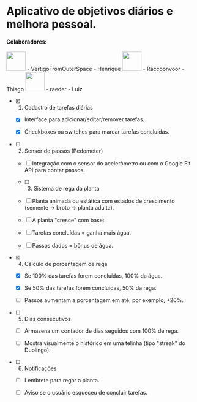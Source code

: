 # Aplicativo de objetivos diários e melhora pessoal.
#### Colaboradores:
<img src="https://github.com/user-attachments/assets/d7b34f4e-3c38-4b09-8bd5-53013e94348b" width="50" height="50"> - VertigoFromOuterSpace - Henrique
<img src="https://github.com/user-attachments/assets/c88bd63d-f727-418c-ad73-6e2c2a8aba5b" width="50" height="50"> - Raccoonvoor - Thiago
<img src="https://github.com/user-attachments/assets/c97afebf-5066-41cd-b48a-ba1eb3ebd1f5" width="50" height="50"> - raeder - Luiz



- [x] 1. Cadastro de tarefas diárias

  - [x] Interface para adicionar/editar/remover tarefas.

  - [x] Checkboxes ou switches para marcar tarefas concluídas.

- [ ] 2. Sensor de passos (Pedometer)

  - [ ] Integração com o sensor do acelerômetro ou com o Google Fit API para contar passos.

  - [ ] 3. Sistema de rega da planta

  - [ ] Planta animada ou estática com estados de crescimento (semente → broto → planta adulta).

  - [ ] A planta "cresce" com base:

  - [ ] Tarefas concluídas = ganha mais água.

  - [ ] Passos dados = bônus de água.

- [x] 4. Cálculo de porcentagem de rega

  - [x] Se 100% das tarefas forem concluídas, 100% da água.

  - [x] Se 50% das tarefas forem concluídas, 50% da rega.

  - [ ] Passos aumentam a porcentagem em até, por exemplo, +20%.

- [ ] 5. Dias consecutivos

  - [ ] Armazena um contador de dias seguidos com 100% de rega.

  - [ ] Mostra visualmente o histórico em uma telinha (tipo "streak" do Duolingo).

- [ ] 6. Notificações

  - [ ] Lembrete para regar a planta.

  - [ ] Aviso se o usuário esqueceu de concluir tarefas.
